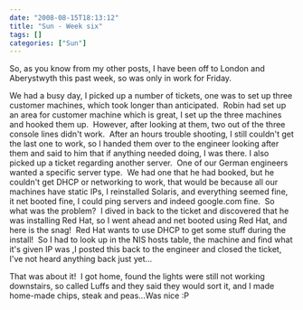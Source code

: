 ```yaml
---
date: "2008-08-15T18:13:12"
title: "Sun - Week six"
tags: []
categories: ["Sun"]
---
```


So, as you know from my other posts, I have been off to London and Aberystwyth this past week, so was only in work for Friday.

We had a busy day, I picked up a number of tickets, one was to set up three customer machines, which took longer than anticipated.  Robin had set up an area for customer machine which is great, I set up the three machines and hooked them up.  However, after looking at them, two out of the three console lines didn't work.  After an hours trouble shooting, I still couldn't get the last one to work, so I handed them over to the engineer looking after them and said to him that if anything needed doing, I was there.
I also picked up a ticket regarding another server.  One of our German engineers wanted a specific server type.  We had one that he had booked, but he couldn't get DHCP or networking to work, that would be because all our machines have static IPs, I reinstalled Solaris, and everything seemed fine, it net booted fine, I could ping servers and indeed google.com fine.  So what was the problem?  I dived in back to the ticket and discovered that he was installing Red Hat, so I went ahead and net booted using Red Hat, and here is the snag!  Red Hat wants to use DHCP to get some stuff during the install!  So I had to look up in the NIS hosts table, the machine and find what it's given IP was ,I posted this back to the engineer and closed the ticket, I've not heard anything back just yet...

That was about it!  I got home, found the lights were still not working downstairs, so called Luffs and they said they would sort it, and I made home-made chips, steak and peas...Was nice :P
